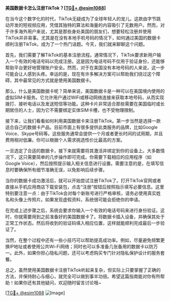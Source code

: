 **美国数据卡怎么注册TikTok？[[TG💪+ @esim1088](https://t.me/s/esim1088)]**

在当今这个数字化的时代，TikTok无疑成为了全球年轻人的宠儿。这款由字节跳动开发的短视频应用，凭借其独特的算法和海量的内容吸引了无数用户。然而，对于许多海外用户来说，尤其是那些身处美国的朋友们，想要轻松注册并使用TikTok并非易事。尤其是在没有本地手机号码的情况下，如何通过美国的数据卡顺利注册TikTok，成为了一个热门话题。今天，我们就来聊聊这个问题。

首先，我们需要了解TikTok的基本注册流程。通常情况下，TikTok要求新用户输入一个有效的电话号码以完成注册。这是因为电话号码不仅用于验证身份，还能够帮助平台更好地管理账户安全。然而，对于在美国没有本地号码的人来说，这一步可能会让人感到头疼。幸运的是，现在有许多解决方案可以帮助我们绕过这个障碍，其中最常见的方式就是使用美国数据卡。

那么，什么是美国数据卡呢？简单来说，美国数据卡是一种可以在美国境内使用的虚拟SIM卡服务。它允许用户通过WiFi或移动网络连接来获取本地号码，从而实现拨打、接听电话以及发送短信等功能。这种卡片非常适合那些需要在美国临时或长期居住的人士，因为它不需要绑定实体SIM卡槽，也不受物理限制。

接下来，让我们看看如何利用美国数据卡来注册TikTok。第一步当然是选择一款适合自己的数据卡产品。目前市面上有很多提供此类服务的品牌，比如Google Voice、Skype号码等。这些服务通常会提供一个月或者更长时间的试用期，并且费用相对低廉。你可以根据个人需求挑选性价比最高的方案。

一旦选定了合适的数据卡，接下来就需要将其激活并绑定到你的设备上。大多数情况下，这只需要简单的几步操作即可完成。你需要下载相应的应用程序（如Google Voice），然后按照提示输入相关信息进行设置。需要注意的是，在填写信息时要确保所有细节准确无误，以免影响后续步骤。

当你的数据卡成功激活后，就可以开始尝试注册TikTok了。打开TikTok官网或者直接从手机应用商店下载安装包，点击“注册”按钮后按照指示填写必要信息。这里特别要注意一点：由于TikTok会对每个新账号进行严格审核，请务必使用真实姓名和头像上传照片。如果发现虚假资料，系统很可能会拒绝你的申请。

在完成上述步骤之后，系统会要求你输入一个有效的电话号码来进行身份验证。这时，你就需要用到之前准备好的美国数据卡了。将数据卡插入设备，并确保其处于正常工作状态。然后将收到的验证码填入相应位置，这样就能顺利完成最后一步验证了。

当然，在整个过程中还有一些小技巧可以帮助提高成功率。例如，尽量避免频繁更换IP地址或者使用公共Wi-Fi网络；同时也可以多准备几张备用的数据卡以防万一。此外，如果你担心隐私问题，还可以考虑购买专门针对隐私保护设计的服务套餐。

总之，虽然使用美国数据卡注册TikTok听起来复杂，但实际上只要掌握了正确的方法，并保持耐心与细心，就完全可以做到事半功倍。希望这篇指南能对你有所帮助！如果你还有其他疑问，欢迎随时留言讨论哦~

[[TG💪+ @esim1088](https://t.me/s/esim1088) ![Image](https://i.postimg.cc/4NQfJmqS/Snipaste-2025-05-13-00-14-12.png)]